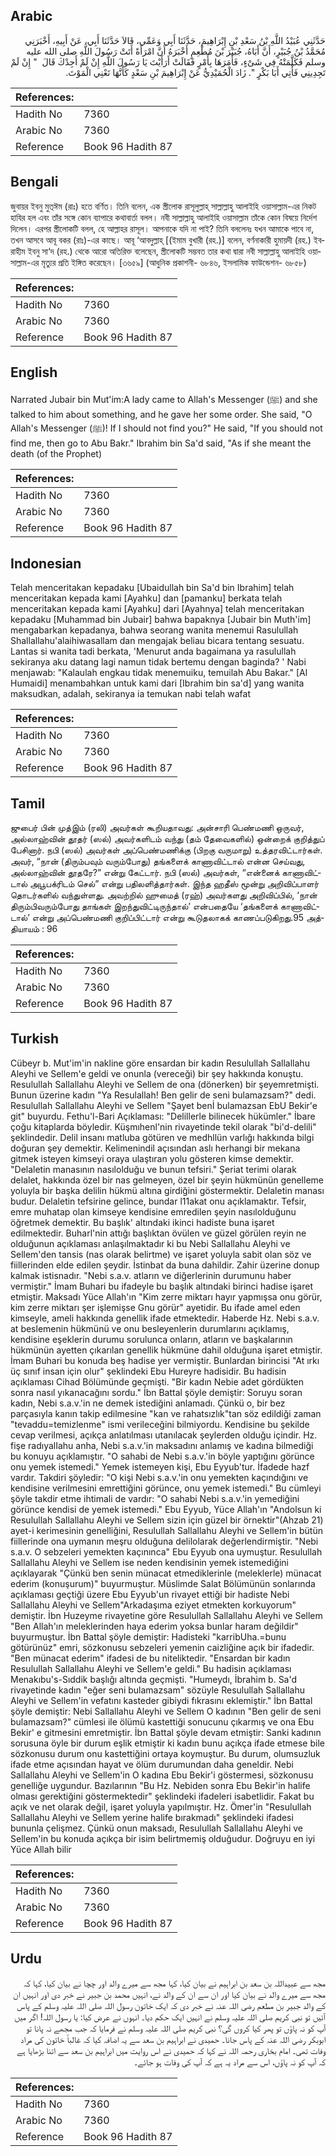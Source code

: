 ## Arabic


<div dir="rtl" lang="ar" style={{fontSize:'larger',backgroundColor:'#f8f9fa',padding:20}}>
حَدَّثَنِي عُبَيْدُ اللَّهِ بْنُ سَعْدِ بْنِ إِبْرَاهِيمَ، حَدَّثَنَا أَبِي وَعَمِّي، قَالاَ حَدَّثَنَا أَبِي، عَنْ أَبِيهِ، أَخْبَرَنِي مُحَمَّدُ بْنُ جُبَيْرٍ، أَنَّ أَبَاهُ، جُبَيْرَ بْنَ مُطْعِمٍ أَخْبَرَهُ أَنَّ امْرَأَةً أَتَتْ رَسُولَ اللَّهِ صلى الله عليه وسلم فَكَلَّمَتْهُ فِي شَىْءٍ، فَأَمَرَهَا بِأَمْرٍ فَقَالَتْ أَرَأَيْتَ يَا رَسُولَ اللَّهِ إِنْ لَمْ أَجِدْكَ قَالَ ‏ "‏ إِنْ لَمْ تَجِدِينِي فَأْتِي أَبَا بَكْرٍ ‏"‏‏.‏ زَادَ الْحُمَيْدِيُّ عَنْ إِبْرَاهِيمَ بْنِ سَعْدٍ كَأَنَّهَا تَعْنِي الْمَوْتَ‏.‏
</div>
<div style={{backgroundColor:'#f8f9fa',padding:20, marginBottom: 10}}><table> <thead> <tr> <th>References:</th> <th></th> </tr> </thead> <tbody><tr><td>Hadith No</td><td>7360</td></tr><tr><td>Arabic No</td><td>7360</td></tr><tr><td>Reference</td><td>Book 96 Hadith 87</td></tr></tbody></table></div>

## Bengali


<div dir="ltr" lang="bn" style={{fontSize:'larger',backgroundColor:'#f8f9fa',padding:20}}>
জুবায়র ইবনু মুত্ঈম (রাঃ) হতে বর্ণিত। তিনি বলেন, এক স্ত্রীলোক রাসূলুল্লাহ্ সাল্লাল্লাহু আলাইহি ওয়াসাল্লাম-এর নিকট হাযির হল এবং তাঁর সঙ্গে কোন ব্যাপারে কথাবার্তা বলল। নবী সাল্লাল্লাহু আলাইহি ওয়াসাল্লাম তাঁকে কোন বিষয়ে নির্দেশ দিলেন। এরপর স্ত্রীলোকটি বলল, হে আল্লাহর রাসূল। আপনাকে যদি না পাই? তিনি বললেনঃ যখন আমাকে পাবে না, তখন আসবে আবূ বকর (রাঃ)-এর কাছে। আবূ ‘আবদুল্লাহ্ [(ইমাম বুখারী (রহ.)] বলেন, বর্ণনাকারী হুমায়দী (রহ.) ইবরাহীম ইবনু সা‘দ (রহ.) থেকে আরো অতিরিক্ত বলেছেন, স্ত্রীলোকটি সম্ভবত তার কথা দ্বারা নবী সাল্লাল্লাহু আলাইহি ওয়াসাল্লাম-এর মৃত্যুর প্রতি ইঙ্গিত করেছেন। [৩৬৫৯] (আধুনিক প্রকাশনী- ৬৮৪৬, ইসলামিক ফাউন্ডেশন- ৬৮৫৮)
</div>
<div style={{backgroundColor:'#f8f9fa',padding:20, marginBottom: 10}}><table> <thead> <tr> <th>References:</th> <th></th> </tr> </thead> <tbody><tr><td>Hadith No</td><td>7360</td></tr><tr><td>Arabic No</td><td>7360</td></tr><tr><td>Reference</td><td>Book 96 Hadith 87</td></tr></tbody></table></div>

## English


<div dir="ltr" lang="en" style={{fontSize:'larger',backgroundColor:'#f8f9fa',padding:20}}>
Narrated Jubair bin Mut'im:A lady came to Allah's Messenger (ﷺ) and she talked to him about something, and he gave her some order. She said, "O Allah's Messenger (ﷺ)! If I should not find you?" He said, "If you should not find me, then go to Abu Bakr." Ibrahim bin Sa'd said, "As if she meant the death (of the Prophet)
</div>
<div style={{backgroundColor:'#f8f9fa',padding:20, marginBottom: 10}}><table> <thead> <tr> <th>References:</th> <th></th> </tr> </thead> <tbody><tr><td>Hadith No</td><td>7360</td></tr><tr><td>Arabic No</td><td>7360</td></tr><tr><td>Reference</td><td>Book 96 Hadith 87</td></tr></tbody></table></div>

## Indonesian


<div dir="ltr" lang="id" style={{fontSize:'larger',backgroundColor:'#f8f9fa',padding:20}}>
Telah menceritakan kepadaku [Ubaidullah bin Sa'd bin Ibrahim] telah menceritakan kepada kami [Ayahku] dan [pamanku] berkata telah menceritakan kepada kami [Ayahku] dari [Ayahnya] telah menceritakan kepadaku [Muhammad bin Jubair] bahwa bapaknya [Jubair bin Muth'im] mengabarkan kepadanya, bahwa seorang wanita menemui Rasulullah Shallallahu'alaihiwasallam dan mengajak beliau bicara tentang sesuatu. Lantas si wanita tadi berkata, 'Menurut anda bagaimana ya rasulullah sekiranya aku datang lagi namun tidak bertemu dengan baginda? ' Nabi menjawab: "Kalaulah engkau tidak menemuiku, temuilah Abu Bakar." [Al Humaidi] menambahkan untuk kami dari [Ibrahim bin sa'd] yang wanita maksudkan, adalah, sekiranya ia temukan nabi telah wafat
</div>
<div style={{backgroundColor:'#f8f9fa',padding:20, marginBottom: 10}}><table> <thead> <tr> <th>References:</th> <th></th> </tr> </thead> <tbody><tr><td>Hadith No</td><td>7360</td></tr><tr><td>Arabic No</td><td>7360</td></tr><tr><td>Reference</td><td>Book 96 Hadith 87</td></tr></tbody></table></div>

## Tamil


<div dir="ltr" lang="ta" style={{fontSize:'larger',backgroundColor:'#f8f9fa',padding:20}}>
ஜுபைர் பின் முத்இம் (ரலி) அவர்கள் கூறியதாவது: அன்சாரி பெண்மணி ஒருவர், அல்லாஹ்வின் தூதர் (ஸல்) அவர்களிடம் வந்து (தம் தேவைகளில்) ஒன்றைக் குறித்துப் பேசினார். நபி (ஸல்) அவர்கள் அப்பெண்மணிக்கு (பிறகு வருமாறு) உத்தரவிட்டார்கள். அவர், “நான் (திரும்பவும் வரும்போது) தங்களைக் காணாவிட்டால் என்ன செய்வது, அல்லாஹ்வின் தூதரே?” என்று கேட்டார். நபி (ஸல்) அவர்கள், “என்னைக் காணாவிட்டால் அபூபக்ரிடம் செல்” என்று பதிலளித்தார்கள். இந்த ஹதீஸ் மூன்று அறிவிப்பாளர் தொடர்களில் வந்துள்ளது. அவற்றில் ஹுமைத் (ரஹ்) அவர்களது அறிவிப்பில், ‘நான் திரும்பிவரும்போது தாங்கள் இறந்துவிட்டிருந்தால்’ என்பதையே ‘தங்களைக் காணாவிட்டால்’ என்று அப்பெண்மணி குறிப்பிட்டார் என்று கூடுதலாகக் காணப்படுகிறது.95 அத்தியாயம் : 96
</div>
<div style={{backgroundColor:'#f8f9fa',padding:20, marginBottom: 10}}><table> <thead> <tr> <th>References:</th> <th></th> </tr> </thead> <tbody><tr><td>Hadith No</td><td>7360</td></tr><tr><td>Arabic No</td><td>7360</td></tr><tr><td>Reference</td><td>Book 96 Hadith 87</td></tr></tbody></table></div>

## Turkish


<div dir="ltr" lang="tr" style={{fontSize:'larger',backgroundColor:'#f8f9fa',padding:20}}>
Cübeyr b. Mut'im'in nakline göre ensardan bir kadın Resulullah Sallallahu Aleyhi ve Sellem'e geldi ve onunla (vereceği) bir şey hakkında konuştu. Resulullah Sallallahu Aleyhi ve Sellem de ona (dönerken) bir şeyemretmişti. Bunun üzerine kadın "Ya Resulallah! Ben gelir de seni bulamazsam?" dedi. Resulullah Sallallahu Aleyhi ve Sellem "Şayet benİ bulamazsan EbU Bekir'e git" buyurdu. Fethu'l-Bari Açıklaması: "Delillerle bilinecek hükümler." İbare çoğu kitaplarda böyledir. Küşmıhenl'nin rivayetinde tekil olarak "bi'd-delili" şeklindedir. Delil insanı matluba götüren ve medhllün varlığı hakkında bilgi doğuran şey demektir. Kelimenindil açısından aslı herhangi bir mekana gitmek isteyen kimseyi oraya ulaştıran yolu gösteren kimse demektir. "Delaletin manasının nasılolduğu ve bunun tefsiri." Şeriat terimi olarak delalet, hakkında özel bir nas gelmeyen, özel bir şeyin hükmünün genelleme yoluyla bir başka delilin hükmü altına girdiğini göstermektir. Delaletin manası budur. Delaletin tefsirine gelince, bundar l11akat onu açıklamaktır. Tefsir, emre muhatap olan kimseye kendisine emredilen şeyin nasılolduğunu öğretmek demektir. Bu başlık' altındaki ikinci hadiste buna işaret edilmektedir. Buharl'nin attığı başlıktan övülen ve güzel görülen reyin ne olduğunun açıklaması anlaşılmaktadır ki bu Nebi Sallallahu Aleyhi ve Sellem'den tansis (nas olarak belirtme) ve işaret yoluyla sabit olan söz ve fiillerinden elde edilen şeydir. İstinbat da buna dahildir. Zahir üzerine donup kalmak istisnadır. "Nebi s.a.v. atların ve diğerlerinin durumunu haber vermiştir." İmam Buhari bu ifadeyle bu başlık altındaki birinci hadise işaret etmiştir. Maksadı Yüce Allah'ın "Kim zerre miktarı hayır yapmışsa onu görür, kim zerre miktarı şer işlemişse Gnu görür" ayetidir. Bu ifade amel eden kimseyle, ameli hakkında genellik ifade etmektedir. Haberde Hz. Nebi s.a.v. at beslemenin hükmünü ve onu besleyenlerin durumlarını açıklamış, kendisine eşeklerin durumu sorulunca onların, atların ve başkalarının hükmünün ayetten çıkarılan genellik hükmüne dahil olduğuna işaret etmiştir. İmam Buhari bu konuda beş hadise yer vermiştir. Bunlardan birincisi "At ırkı üç sınıf insan için olur" şeklindeki Ebu Hureyre hadisidir. Bu hadisin açıklaması Cihad Bölümünde geçmişti. "Bir kadın Nebie adet gördükten sonra nasıl yıkanacağını sordu." İbn Battal şöyle demiştir: Soruyu soran kadın, Nebi s.a.v.'in ne demek istediğini anlamadı. Çünkü o, bir bez parçasıyla kanın takip edilmesine "kan ve rahatsızlık"tan söz edildiği zaman "tevaddu=temizlenme" ismi verileceğini bilmiyordu. Kendisine bu şekilde cevap verilmesi, açıkça anlatılması utanılacak şeylerden olduğu içindir. Hz. fişe radıyalIahu anha, Nebi s.a.v.'in maksadını anlamış ve kadına bilmediği bu konuyu açıklamıştır. "O sahabi de Nebi s.a.v.'in böyle yaptığını görünce onu yemek istemedi." Yemek istemeyen kişi, Ebu Eyyub'tur. İfadede hazf vardır. Takdiri şöyledir: "O kişi Nebi s.a.v.'in onu yemekten kaçındığını ve kendisine verilmesini emrettiğini görünce, onu yemek istemedi." Bu cümleyi şöyle takdir etme ihtimali de vardır: "O sahabi Nebi s.a.v.'in yemediğini görünce kendisi de yemek istemedi." Ebu Eyyub, Yüce Allah'ın "Andolsun ki Resulullah Sallallahu Aleyhi ve Sellem sizin için güzel bir örnektir"(Ahzab 21) ayet-i kerimesinin genelliğini, Resulullah Sallallahu Aleyhi ve Sellem'in bütün fiillerinde ona uymanın meşru olduğuna delilolarak değerlendirmiştir. "Nebi s.a.v. O sebzeleri yemekten kaçınınca" Ebu Eyyub ona uymuştur. Resulullah Sallallahu Aleyhi ve Sellem ise neden kendisinin yemek istemediğini açıklayarak "Çünkü ben senin münacat etmediklerinle (meleklerle) münacat ederim (konuşurum)" buyurmuştur. Müslimde Salat Bölümünün sonlarında açıklaması geçtiği üzere Ebu Eyyub'un rivayet ettiği bir hadiste Nebi Sallallahu Aleyhi ve Sellem"Arkadaşıma eziyet etmekten korkuyorum" demiştir. İbn Huzeyme rivayetine göre Resulullah Sallallahu Aleyhi ve Sellem "Ben Allah'ın meleklerinden haya ederim yoksa bunlar haram değildir" buyurmuştur. İbn Battal şöyle demiştir: Hadisteki "karribUha.=bunu götürünüz" emri, sözkonusu sebzeleri yemenin caizliğine açık bir ifadedir. "Ben münacat ederim" ifadesi de bu niteliktedir. "Ensardan bir kadın Resulullah Sallallahu Aleyhi ve Sellem'e geldi." Bu hadisin açıklaması Menakıbu's-Sıddik başlığı altında geçmişti. "Humeydı, İbrahim b. Sa'd rivayetinde kadın "eğer seni bulamazsam" sözüyle Resulullah Sallallahu Aleyhi ve Sellem'in vefatını kasteder gibiydi fıkrasını eklemiştir." İbn Battal şöyle demiştir: Nebi Sallallahu Aleyhi ve Sellem O kadının "Ben gelir de seni bulamazsam?" cümlesi ile ölümü kastettiği sonucunu çıkarmış ve ona Ebu Bekir' e gitmesini emretmiştir. İbn Battal şöyle devam etmiştir: Sanki kadının sorusuna öyle bir durum eşlik etmiştir ki kadın bunu açıkça ifade etmese bile sözkonusu durum onu kastettiğini ortaya koymuştur. Bu durum, olumsuzluk ifade etme açısından hayat ve ölüm durumundan daha geneldir. Nebi Sallallahu Aleyhi ve Sellem'in O kadına Ebu Bekir'i göstermesi, sözkonusu genelliğe uygundur. Bazılarının "Bu Hz. Nebiden sonra Ebu Bekir'in halife olması gerektiğini göstermektedir" şeklindeki ifadeleri isabetlidir. Fakat bu açık ve net olarak değil, işaret yoluyla yapılmıştır. Hz. Ömer'in "Resulullah Sallallahu Aleyhi ve Sellem yerine halife bırakmadı" şeklindeki ifadesi bununla çelişmez. Çünkü onun maksadı, Resulullah Sallallahu Aleyhi ve Sellem'in bu konuda açıkça bir isim belirtmemiş olduğudur. Doğruyu en iyi Yüce Allah bilir
</div>
<div style={{backgroundColor:'#f8f9fa',padding:20, marginBottom: 10}}><table> <thead> <tr> <th>References:</th> <th></th> </tr> </thead> <tbody><tr><td>Hadith No</td><td>7360</td></tr><tr><td>Arabic No</td><td>7360</td></tr><tr><td>Reference</td><td>Book 96 Hadith 87</td></tr></tbody></table></div>

## Urdu


<div dir="rtl" lang="ur" style={{fontSize:'larger',backgroundColor:'#f8f9fa',padding:20}}>
مجھ سے عبیداللہ بن سعد بن ابراہیم نے بیان کیا، کہا مجھ سے میرے والد اور چچا نے بیان کیا، کہا کہ مجھ سے میرے والد نے بیان کیا اور ان سے ان کے والد نے، انہیں محمد بن جبیر نے خبر دی اور انہیں ان کے والد جبیر بن مطعم رضی اللہ عنہ نے خبر دی کہ ایک خاتون رسول اللہ صلی اللہ علیہ وسلم کے پاس آئیں تو نبی کریم صلی اللہ علیہ وسلم نے انہیں ایک حکم دیا۔ انہوں نے عرض کیا: یا رسول اللہ! اگر میں آپ کو نہ پاؤں تو پھر کیا کروں گی؟ نبی کریم صلی اللہ علیہ وسلم نے فرمایا کہ جب مجھے نہ پانا تو ابوبکر رضی اللہ عنہ کے پاس جانا۔ حمیدی نے ابراہیم بن سعد سے یہ اضافہ کیا کہ غالباً خاتون کی مراد وفات تھی۔ امام بخاری رحمہ اللہ نے کہا کہ حمیدی نے اس روایت میں ابراہیم بن سعد سے اتنا بڑھایا ہے کہ آپ کو نہ پاؤں، اس سے مراد یہ ہے کہ آپ کی وفات ہو جائے۔
</div>
<div style={{backgroundColor:'#f8f9fa',padding:20, marginBottom: 10}}><table> <thead> <tr> <th>References:</th> <th></th> </tr> </thead> <tbody><tr><td>Hadith No</td><td>7360</td></tr><tr><td>Arabic No</td><td>7360</td></tr><tr><td>Reference</td><td>Book 96 Hadith 87</td></tr></tbody></table></div>